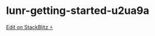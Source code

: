 # lunr-getting-started-u2ua9a

[Edit on StackBlitz ⚡️](https://stackblitz.com/edit/lunr-getting-started-rewufd)